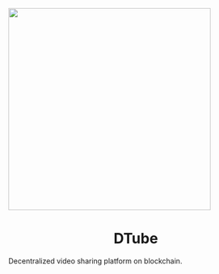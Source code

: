 <img align="center" src="https://github.com/AkhileshThite/DTube/blob/main/public/readme.png" width="400" height="400"></img>

<h1 align="center">DTube</h1>
Decentralized video sharing platform on blockchain.
